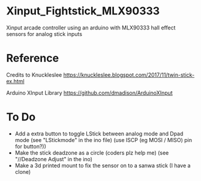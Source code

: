 # Xinput_Fightstick_MLX90333
Xinput arcade controller using an arduino with MLX90333 hall effect sensors for analog stick inputs

# Reference
Credits to Knuckleslee
https://knuckleslee.blogspot.com/2017/11/twin-stick-ex.html

Arduino XInput Library
https://github.com/dmadison/ArduinoXInput

# To Do
- Add a extra button to toggle LStick between analog mode and Dpad mode (see "LStickmode" in the ino file) (use ISCP (eg MOSI / MISO) pin for button?))
- Make the stick deadzone as a circle (coders plz help me) (see "//Deadzone Adjust" in the ino)
- Make a 3d printed mount to fix the sensor on to a sanwa stick (I have a clone)

